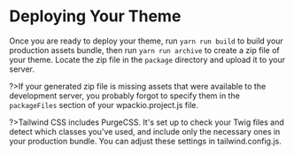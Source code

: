 # Deploying Your Theme

Once you are ready to deploy your theme, run `yarn run build` to build your production assets bundle, then run `yarn run archive` to create a zip file of your theme. Locate the zip file in the `package` directory and upload it to your server.

?>If your generated zip file is missing assets that were available to the development server, you probably forgot to specify them in the `packageFiles` section of your wpackio.project.js file.

?>Tailwind CSS includes PurgeCSS. It's set up to check your Twig files and detect which classes you've used, and include only the necessary ones in your production bundle. You can adjust these settings in tailwind.config.js.
